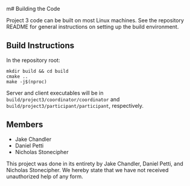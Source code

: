 m# Building the Code

Project 3 code can be built on most Linux machines. See the repository README for general instructions on setting up
the build environment.

## Build Instructions

In the repository root:
```shell
mkdir build && cd build
cmake ..
make -j$(nproc)
```

Server and client executables will be in `build/project3/coordinator/coordinator` and 
`build/project3/participant/participant`, respectively.

## Members

- Jake Chandler 
- Daniel Petti
- Nicholas Stonecipher

This project was done in its entirety by Jake Chandler, Daniel Petti, and Nicholas Stonecipher. We hereby state that we have not received unauthorized help of any form.
